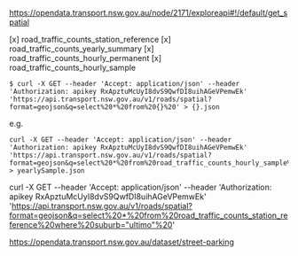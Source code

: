https://opendata.transport.nsw.gov.au/node/2171/exploreapi#!/default/get_spatial

[x] road_traffic_counts_station_reference 
[x] road_traffic_counts_yearly_summary 
[x] road_traffic_counts_hourly_permanent 
[x] road_traffic_counts_hourly_sample 

```
$ curl -X GET --header 'Accept: application/json' --header 'Authorization: apikey RxApztuMcUyI8dvS9QwfDI8uihAGeVPemwEk' 'https://api.transport.nsw.gov.au/v1/roads/spatial?format=geojson&q=select%20*%20from%20{}%20' > {}.json
```

e.g.
```
curl -X GET --header 'Accept: application/json' --header 'Authorization: apikey RxApztuMcUyI8dvS9QwfDI8uihAGeVPemwEk' 'https://api.transport.nsw.gov.au/v1/roads/spatial?format=geojson&q=select%20*%20from%20road_traffic_counts_hourly_sample%20' > yearlySample.json
```

curl -X GET --header 'Accept: application/json' --header 'Authorization: apikey RxApztuMcUyI8dvS9QwfDI8uihAGeVPemwEk' 'https://api.transport.nsw.gov.au/v1/roads/spatial?format=geojson&q=select%20*%20from%20road_traffic_counts_station_reference%20where%20suburb="ultimo"%20' 


https://opendata.transport.nsw.gov.au/dataset/street-parking